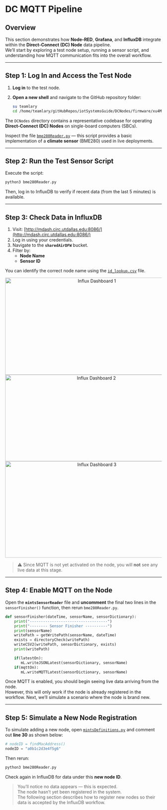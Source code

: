 # DC MQTT Pipeline

## Overview

This section demonstrates how **Node-RED**, **Grafana**, and **InfluxDB** integrate within the **Direct-Connect (DC) Node** data pipeline.  
We’ll start by exploring a test node setup, running a sensor script, and understanding how MQTT communication fits into the overall workflow.

---

## Step 1: Log In and Access the Test Node

1. **Log in** to the test node.
2. **Open a new shell** and navigate to the GitHub repository folder:

   ```bash
   su teamlary
   cd /home/teamlary/gitHubRepos/iotSystemsGuide/DCNodes/firmware/xu4Mqtt/
   ```

The `DCNodes` directory contains a representative codebase for operating **Direct-Connect (DC) Nodes** on single-board computers (SBCs).

Inspect the file [`bme280Reader.py`](https://github.com/mi3nts/iotSystemsGuide/blob/main/DCNodes/firmware/xu4Mqtt/bme280Reader.py) — this script provides a basic implementation of a **climate sensor** (BME280) used in live deployments.

---

## Step 2: Run the Test Sensor Script

Execute the script:

```bash
python3 bme280Reader.py
```

Then, log in to InfluxDB to verify if recent data (from the last 5 minutes) is available.

---

## Step 3: Check Data in InfluxDB

1. Visit: [http://mdash.circ.utdallas.edu:8086/](http://mdash.circ.utdallas.edu:8086/)
2. Log in using your credentials.
3. Navigate to the **`sharedAirDFW`** bucket.
4. Filter by:
   - **Node Name**
   - **Sensor ID**

You can identify the correct node name using the [`id_lookup.csv`](https://github.com/mi3nts/AirQualityAnalysisWorkflows/blob/main/influxdb/nodered-docker/id_lookup.csv) file.

<p align="center">
  <img width="574" height="312" alt="Influx Dashboard 1" src="https://github.com/user-attachments/assets/52e26555-5284-46bf-b153-a0914a6beb9e" />
  <img width="571" height="278" alt="Influx Dashboard 2" src="https://github.com/user-attachments/assets/56dcbe13-a586-4c3d-b169-54d126b9520a" />
  <img width="574" height="310" alt="Influx Dashboard 3" src="https://github.com/user-attachments/assets/6d897a1a-62cd-456f-89d8-527a959d35e6" />
</p>

> ⚠️ Since MQTT is not yet activated on the node, you will **not** see any live data at this stage.

---

## Step 4: Enable MQTT on the Node

Open the **`mintsSensorReader`** file and **uncomment** the final two lines in the `sensorFinisher()` function, then rerun `bme280Reader.py`.

```python
def sensorFinisher(dateTime, sensorName, sensorDictionary):
    print("-----------------------------------")
    print("-------- Sensor Finisher ----------")
    print(sensorName)
    writePath = getWritePath(sensorName, dateTime)
    exists = directoryCheck(writePath)
    writeCSV2(writePath, sensorDictionary, exists)
    print(writePath)

    if(latestOn):
       mL.writeJSONLatest(sensorDictionary, sensorName)
    if(mqttOn):
       mL.writeMQTTLatest(sensorDictionary, sensorName)
```

Once MQTT is enabled, you should begin seeing live data arriving from the node.  
However, this will only work if the node is already registered in the workflow. Next, we’ll simulate a scenario where the node is brand new.

---

## Step 5: Simulate a New Node Registration

To simulate adding a new node, open [`mintsDefinitions.py`](https://github.com/mi3nts/iotSystemsGuide/blob/main/DCNodes/firmware/xu4Mqtt/mintsXU4/mintsDefinitions.py) and comment out **line 30** as shown below:

```python
# nodeID = findMacAddress()
nodeID = "a0b1c2d3e4f5g6"
```

Then rerun:

```bash
python3 bme280Reader.py
```

Check again in InfluxDB for data under this **new node ID**.

> You’ll notice no data appears — this is expected.  
> The node hasn’t yet been registered in the system.  
> The following section describes how to register new nodes so their data is accepted by the InfluxDB workflow.
